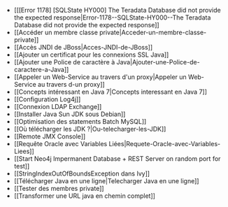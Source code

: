 
* [[[Error 1178] [SQLState HY000] The Teradata Database did not provide the expected response|Error-1178--SQLState-HY000--The Teradata Database did not provide the expected response]]
* [[Accéder un membre classe private|Acceder-un-membre-classe-private]]
* [[Accès JNDI de JBoss|Acces-JNDI-de-JBoss]]
* [[Ajouter un certificat pour les connexions SSL Java]]
* [[Ajouter une Police de caractère à Java|Ajouter-une-Police-de-caractere-a-Java]]
* [[Appeler un Web-Service au travers d'un proxy|Appeler un Web-Service au travers d-un proxy]]
* [[Concepts intéressant en Java 7|Concepts interessant en Java 7]]
* [[Configuration Log4j]]
* [[Connexion LDAP Exchange]]
* [[Installer Java Sun JDK sous Debian]]
* [[Optimisation des statements Batch MySQL]]
* [[Où télécharger les JDK ?|Ou-telecharger-les-JDK]]
* [[Remote JMX Console]]
* [[Requête Oracle avec Variables Liées|Requete-Oracle-avec-Variables-Liees]]
* [[Start Neo4j Impermanent Database + REST Server on random port for test]]
* [[StringIndexOutOfBoundsException dans Ivy]]
* [[Télécharger Java en une ligne|Telecharger Java en une ligne]]
* [[Tester des membres private]]
* [[Transformer une URL java en chemin complet]]


<!-- --- tags: java -->